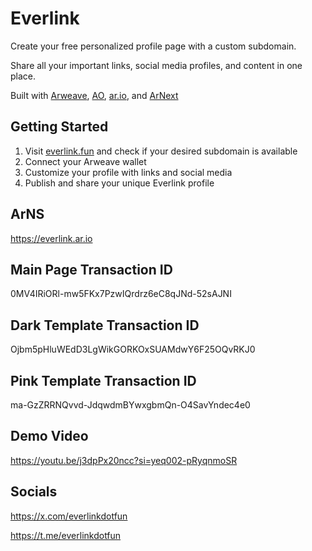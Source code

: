 # Everlink

Create your free personalized profile page with a custom subdomain.

Share all your important links, social media profiles, and content in one place.

Built with [Arweave](https://github.com/ArweaveTeam), [AO](https://github.com/permaweb/ao), [ar.io](https://github.com/ar-io/ar-io-sdk), and [ArNext](https://github.com/weavedb/arnext)

## Getting Started

1. Visit [everlink.fun](https://everlink.fun/) and check if your desired subdomain is available
2. Connect your Arweave wallet 
3. Customize your profile with links and social media
4. Publish and share your unique Everlink profile


## ArNS
https://everlink.ar.io

## Main Page Transaction ID
0MV4IRiORl-mw5FKx7PzwIQrdrz6eC8qJNd-52sAJNI

## Dark Template Transaction ID
Ojbm5pHluWEdD3LgWikGORKOxSUAMdwY6F25OQvRKJ0

## Pink Template Transaction ID
ma-GzZRRNQvvd-JdqwdmBYwxgbmQn-O4SavYndec4e0

## Demo Video
https://youtu.be/j3dpPx20ncc?si=yeq002-pRyqnmoSR

## Socials
https://x.com/everlinkdotfun

https://t.me/everlinkdotfun